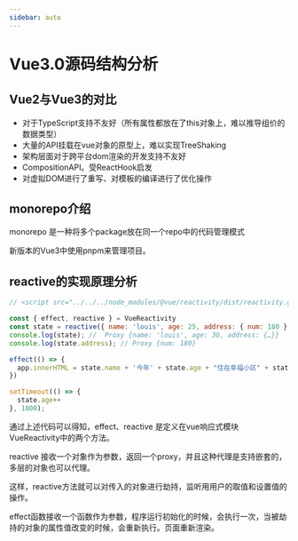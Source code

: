 ```yaml
---
sidebar: auto
---
```


# Vue3.0源码结构分析

## Vue2与Vue3的对比
- 对于TypeScript支持不友好（所有属性都放在了this对象上，难以推导组价的数据类型）
- 大量的API挂载在vue对象的原型上，难以实现TreeShaking
- 架构层面对于跨平台dom渲染的开发支持不友好
- CompositionAPI。受ReactHook启发
- 对虚拟DOM进行了重写、对模板的编译进行了优化操作

## monorepo介绍
monorepo 是一种将多个package放在同一个repo中的代码管理模式

新版本的Vue3中使用pnpm来管理项目。

## reactive的实现原理分析

```js
// <script src="../../../node_modules/@vue/reactivity/dist/reactivity.global.js"></script>

const { effect, reactive } = VueReactivity
const state = reactive({ name: 'louis', age: 25, address: { num: 180 } })
console.log(state); //  Proxy {name: 'louis', age: 30, address: {…}}
console.log(state.address); // Proxy {num: 180}

effect(() => {
  app.innerHTML = state.name + '今年' + state.age + "住在幸福小区" + state.address.num + "栋"
})

setTimeout(() => {
  state.age++
}, 1000);
```

通过上述代码可以得知，effect、reactive 是定义在vue响应式模块VueReactivity中的两个方法。

reactive 接收一个对象作为参数，返回一个proxy，并且这种代理是支持嵌套的，多层的对象也可以代理。

这样，reactive方法就可以对传入的对象进行劫持，监听用用户的取值和设置值的操作。

effect函数接收一个函数作为参数，程序运行初始化的时候，会执行一次，当被劫持的对象的属性值改变的时候，会重新执行。页面重新渲染。



